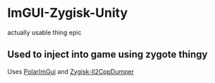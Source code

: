# ImGUI-Zygisk-Unity
 actually usable thing epic
## Used to inject into game using zygote thingy

Uses [PolarImGui](https://github.com/Polarmods/PolarImGui) and [Zygisk-Il2CppDumper](https://github.com/Perfare/Zygisk-Il2CppDumper)
